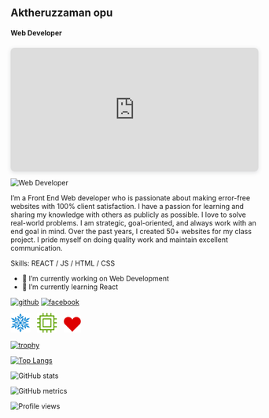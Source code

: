## Aktheruzzaman opu
#### Web Developer
<div style="position: relative; width: 100%; height: 0; padding-top: 50.0000%;  padding-bottom: 0; box-shadow: 0 2px 8px 0 rgba(63,69,81,0.16); margin-top: 1.6em; margin-bottom: 0.9em; overflow: hidden;  border-radius: 8px; will-change: transform;">   <iframe loading="lazy" style="position: absolute; width: 100%; height: 100%; top: 0; left: 0; border: none; padding: 0;margin: 0;"     src="https:&#x2F;&#x2F;www.canva.com&#x2F;design&#x2F;DAFQ22HR-0w&#x2F;view?embed" allowfullscreen="allowfullscreen" allow="fullscreen">   </iframe> </div> <a href="https:&#x2F;&#x2F;www.canva.com&#x2F;design&#x2F;DAFQ22HR-0w&#x2F;view?utm_content=DAFQ22HR-0w&amp;utm_campaign=designshare&amp;utm_medium=embeds&amp;utm_source=link" target="_blank" rel="noopener"></a>

![Web Developer](https://www.canva.com/design/DAFQ22HR-0w/view)

I’m a Front End Web developer who is passionate about making error-free websites with 100% client satisfaction. I have a passion for learning and sharing my knowledge with others as publicly as possible. I love to solve real-world problems. I am strategic, goal-oriented, and always work with an end goal in mind. Over the past years, I created 50+ websites for my class project. I pride myself on doing quality work and maintain excellent communication.

Skills: REACT / JS / HTML / CSS 

- 🔭 I’m currently working on Web Development 
- 🌱 I’m currently learning React 


[<img src='https://cdn.jsdelivr.net/npm/simple-icons@3.0.1/icons/github.svg' alt='github' height='40'>](https://github.com/opu183059)  [<img src='https://cdn.jsdelivr.net/npm/simple-icons@3.0.1/icons/facebook.svg' alt='facebook' height='40'>](https://www.facebook.com/opu.fahim)  

<a href='https://archiveprogram.github.com/'><img src='https://raw.githubusercontent.com/acervenky/animated-github-badges/master/assets/acbadge.gif' width='40' height='40'></a> <a href='https://docs.github.com/en/developers'><img src='https://raw.githubusercontent.com/acervenky/animated-github-badges/master/assets/devbadge.gif' width='40' height='40'></a> <a href='https://docs.github.com/en/github/supporting-the-open-source-community-with-github-sponsors'><img src='https://raw.githubusercontent.com/acervenky/animated-github-badges/master/assets/sponsorbadge.gif' width='35' height='35'></a> 

[![trophy](https://github-profile-trophy.vercel.app/?username=opu183059)](https://github.com/ryo-ma/github-profile-trophy)

[![Top Langs](https://github-readme-stats.vercel.app/api/top-langs/?username=opu183059)](https://github.com/anuraghazra/github-readme-stats)

![GitHub stats](https://github-readme-stats.vercel.app/api?username=opu183059&show_icons=true)  

![GitHub metrics](https://metrics.lecoq.io/opu183059)  

![Profile views](https://gpvc.arturio.dev/opu183059)  
